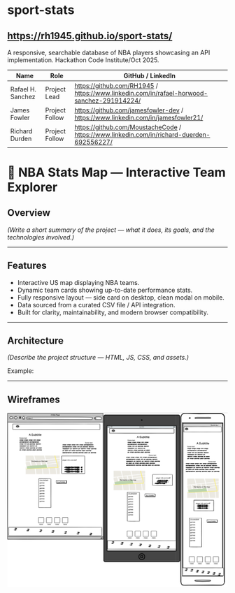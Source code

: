 # sport-stats
## https://rh1945.github.io/sport-stats/
A responsive, searchable database of NBA players showcasing an API implementation. Hackathon Code Institute/Oct 2025.


| Name              | Role           | GitHub / LinkedIn                                                                         |
|-------------------|----------------|-------------------------------------------------------------------------------------------|
| Rafael H. Sanchez | Project Lead   | https://github.com/RH1945 / https://www.linkedin.com/in/rafael-horwood-sanchez-291914224/                          |
| James Fowler      | Project Follow | https://github.com/jamesfowler-dev / https://www.linkedin.com/in/jamesfowler21/           |
| Richard Durden    | Project Follow | https://github.com/MoustacheCode / https://www.linkedin.com/in/richard-duerden-692556227/ |

# 🏀 NBA Stats Map — Interactive Team Explorer

## Overview
*(Write a short summary of the project — what it does, its goals, and the technologies involved.)*

---

##  Features
- Interactive US map displaying NBA teams.
- Dynamic team cards showing up-to-date performance stats.
- Fully responsive layout — side card on desktop, clean modal on mobile.
- Data sourced from a curated CSV file / API integration.
- Built for clarity, maintainability, and modern browser compatibility.

---

##  Architecture
*(Describe the project structure — HTML, JS, CSS, and assets.)*

Example:


---

## Wireframes

![img.png](img.png)